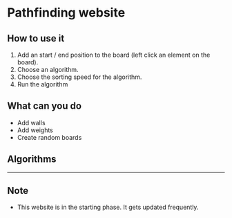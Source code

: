 # Pathfinding website

## How to use it

1. Add an start / end position to the board (left click an element on the board).
2. Choose an algorithm.
3. Choose the sorting speed for the algorithm.
4. Run the algorithm


## What can you do
* Add walls
* Add weights
* Create random boards

## Algorithms
---

## Note
* This website is in the starting phase. It gets updated frequently.
